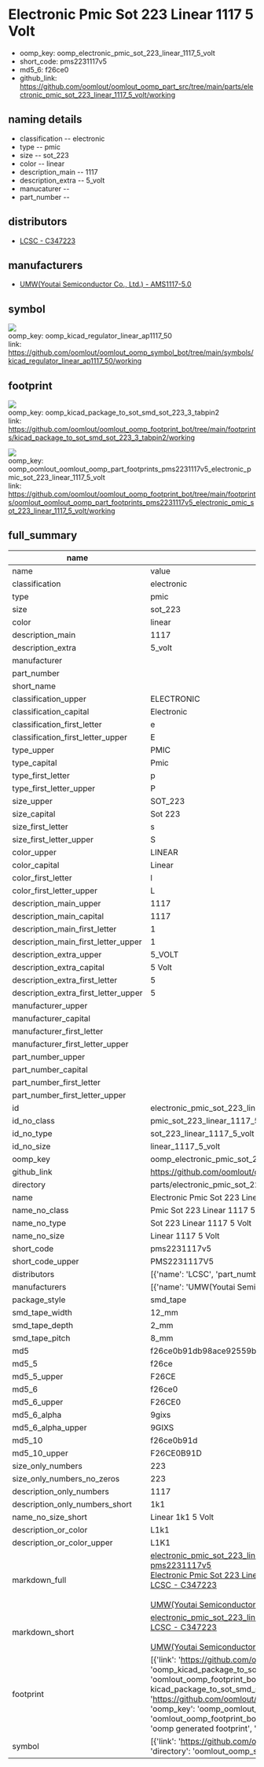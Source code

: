 # Electronic Pmic Sot 223 Linear 1117 5 Volt

  
* oomp_key: oomp_electronic_pmic_sot_223_linear_1117_5_volt 
* short_code: pms2231117v5
* md5_6: f26ce0  
* github_link: https://github.com/oomlout/oomlout_oomp_part_src/tree/main/parts/electronic_pmic_sot_223_linear_1117_5_volt/working  
## naming details
* classification -- electronic
* type -- pmic
* size -- sot_223
* color -- linear
* description_main -- 1117
* description_extra -- 5_volt
* manucaturer -- 
* part_number -- 

## distributors
* [LCSC - C347223](https://lcsc.com/product-detail/C347223.html)   

## manufacturers
* [UMW(Youtai Semiconductor Co., Ltd.) - AMS1117-5.0]()  

## symbol

![](symbol/{index}/working/working_600.png)  
oomp_key: oomp_kicad_regulator_linear_ap1117_50  
link: https://github.com/oomlout/oomlout_oomp_symbol_bot/tree/main/symbols/kicad_regulator_linear_ap1117_50/working  

## footprint

![](footprint/{index}/working/working_600.png)  
oomp_key: oomp_kicad_package_to_sot_smd_sot_223_3_tabpin2  
link: https://github.com/oomlout/oomlout_oomp_footprint_bot/tree/main/footprints/kicad_package_to_sot_smd_sot_223_3_tabpin2/working  

![](footprint/{index}/working/working_600.png)  
oomp_key: oomp_oomlout_oomlout_oomp_part_footprints_pms2231117v5_electronic_pmic_sot_223_linear_1117_5_volt  
link: https://github.com/oomlout/oomlout_oomp_footprint_bot/tree/main/footprints/oomlout_oomlout_oomp_part_footprints_pms2231117v5_electronic_pmic_sot_223_linear_1117_5_volt/working  

## full_summary
| name | value | 
| --- | --- | 
| name | value | 
| classification | electronic | 
| type | pmic | 
| size | sot_223 | 
| color | linear | 
| description_main | 1117 | 
| description_extra | 5_volt | 
| manufacturer |  | 
| part_number |  | 
| short_name |  | 
| classification_upper | ELECTRONIC | 
| classification_capital | Electronic | 
| classification_first_letter | e | 
| classification_first_letter_upper | E | 
| type_upper | PMIC | 
| type_capital | Pmic | 
| type_first_letter | p | 
| type_first_letter_upper | P | 
| size_upper | SOT_223 | 
| size_capital | Sot 223 | 
| size_first_letter | s | 
| size_first_letter_upper | S | 
| color_upper | LINEAR | 
| color_capital | Linear | 
| color_first_letter | l | 
| color_first_letter_upper | L | 
| description_main_upper | 1117 | 
| description_main_capital | 1117 | 
| description_main_first_letter | 1 | 
| description_main_first_letter_upper | 1 | 
| description_extra_upper | 5_VOLT | 
| description_extra_capital | 5 Volt | 
| description_extra_first_letter | 5 | 
| description_extra_first_letter_upper | 5 | 
| manufacturer_upper |  | 
| manufacturer_capital |  | 
| manufacturer_first_letter |  | 
| manufacturer_first_letter_upper |  | 
| part_number_upper |  | 
| part_number_capital |  | 
| part_number_first_letter |  | 
| part_number_first_letter_upper |  | 
| id | electronic_pmic_sot_223_linear_1117_5_volt | 
| id_no_class | pmic_sot_223_linear_1117_5_volt | 
| id_no_type | sot_223_linear_1117_5_volt | 
| id_no_size | linear_1117_5_volt | 
| oomp_key | oomp_electronic_pmic_sot_223_linear_1117_5_volt | 
| github_link | https://github.com/oomlout/oomlout_oomp_part_src/tree/main/parts/electronic_pmic_sot_223_linear_1117_5_volt/working | 
| directory | parts/electronic_pmic_sot_223_linear_1117_5_volt | 
| name | Electronic Pmic Sot 223 Linear 1117 5 Volt | 
| name_no_class | Pmic Sot 223 Linear 1117 5 Volt | 
| name_no_type | Sot 223 Linear 1117 5 Volt | 
| name_no_size | Linear 1117 5 Volt | 
| short_code | pms2231117v5 | 
| short_code_upper | PMS2231117V5 | 
| distributors | [{'name': 'LCSC', 'part_number': 'C347223', 'link': 'https://lcsc.com/product-detail/C347223.html', 'id': 'distributor_lcsc'}] | 
| manufacturers | [{'name': 'UMW(Youtai Semiconductor Co., Ltd.)', 'part_number': 'AMS1117-5.0', 'link': '', 'id': 'manufacturer_umw_youtai_semiconductor_co_ltd'}] | 
| package_style | smd_tape | 
| smd_tape_width | 12_mm | 
| smd_tape_depth | 2_mm | 
| smd_tape_pitch | 8_mm | 
| md5 | f26ce0b91db98ace92559b334d2cc5a6 | 
| md5_5 | f26ce | 
| md5_5_upper | F26CE | 
| md5_6 | f26ce0 | 
| md5_6_upper | F26CE0 | 
| md5_6_alpha | 9gixs | 
| md5_6_alpha_upper | 9GIXS | 
| md5_10 | f26ce0b91d | 
| md5_10_upper | F26CE0B91D | 
| size_only_numbers | 223 | 
| size_only_numbers_no_zeros | 223 | 
| description_only_numbers | 1117 | 
| description_only_numbers_short | 1k1 | 
| name_no_size_short | Linear 1k1 5 Volt | 
| description_or_color | L1k1 | 
| description_or_color_upper | L1K1 | 
| markdown_full | [electronic_pmic_sot_223_linear_1117_5_volt](https://github.com/oomlout/oomlout_oomp_part_src/tree/main/parts/electronic_pmic_sot_223_linear_1117_5_volt/working)<br>[pms2231117v5](https://github.com/oomlout/oomlout_oomp_part_src/tree/main/parts/electronic_pmic_sot_223_linear_1117_5_volt/working)<br>[Electronic Pmic Sot 223 Linear 1117 5 Volt](https://github.com/oomlout/oomlout_oomp_part_src/tree/main/parts/electronic_pmic_sot_223_linear_1117_5_volt/working)<br>[LCSC - C347223<br>](https://lcsc.com/product-detail/C347223.html)<br>[UMW(Youtai Semiconductor Co., Ltd.) - AMS1117-5.0]() [(L)  ](https://www.lcsc.com/search?q=AMS1117-5.0)[(D)  ](https://www.digikey.com/en/products?keywords=AMS1117-5.0)[(M)  ](https://www.mouser.com/Search/Refine?Keyword=AMS1117-5.0)[(N)  ](https://www.newark.com/search?st=AMS1117-5.0)[(SZ)  ](https://so.szlcsc.com/global.html?k=AMS1117-5.0)<br> | 
| markdown_short | [electronic_pmic_sot_223_linear_1117_5_volt](https://github.com/oomlout/oomlout_oomp_part_src/tree/main/parts/electronic_pmic_sot_223_linear_1117_5_volt/working)<br>[LCSC - C347223<br>](https://lcsc.com/product-detail/C347223.html)<br>[UMW(Youtai Semiconductor Co., Ltd.) - AMS1117-5.0]() | 
| footprint | [{'link': 'https://github.com/oomlout/oomlout_oomp_footprint_bot/tree/main/foootprntss/kicad_package_to_sot_smd_sot_223_3_tabpin2', 'oomp_key': 'oomp_kicad_package_to_sot_smd_sot_223_3_tabpin2', 'directory': 'oomlout_oomp_footprint_bot/footprints/kicad_package_to_sot_smd_sot_223_3_tabpin2//working/working.kicad_mod', 'note': 'source footprint kicad_package_to_sot_smd_sot_223_3_tabpin2', 'index': 0}, {'link': 'https://github.com/oomlout/oomlout_oomp_footprint_bot/tree/main/foootprntss/oomlout_oomlout_oomp_part_footprints_pms2231117v5_electronic_pmic_sot_223_linear_1117_5_volt', 'oomp_key': 'oomp_oomlout_oomlout_oomp_part_footprints_pms2231117v5_electronic_pmic_sot_223_linear_1117_5_volt', 'directory': 'oomlout_oomp_footprint_bot/footprints/oomlout_oomlout_oomp_part_footprints_pms2231117v5_electronic_pmic_sot_223_linear_1117_5_volt//working/working.kicad_mod', 'note': 'oomp generated footprint', 'index': 1}] | 
| symbol | [{'link': 'https://github.com/oomlout/oomlout_oomp_symbol_bot/tree/main/symbols/kicad_regulator_linear_ap1117_50', 'oomp_key': 'oomp_kicad_regulator_linear_ap1117_50', 'directory': 'oomlout_oomp_symbol_bot/symbols/kicad_regulator_linear_ap1117_50//working/working.kicad_sym', 'index': 0}] | 
